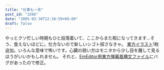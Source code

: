 ```yaml
---
title: "仕事も一息"
post_id: "3266"
date: "2005-03-30T22:38:59+09:00"
draft: false
---
```



やっとクソ忙しい時期もひと段落着いて、ここからまた暇になってきます…そう、食えないほどに。仕方ないので新しいシゴト探さなきゃ。 [東方イラスト](/3265)1枚追加。いろんな意味で怖いです。心臓の弱い方はモニタから少し目を離して見るほうがいいかもしれません。 それと、[EmEditor用東方弾幕風構文ファイル](/emeditor-danmakufu)にバグがあったので修正。
